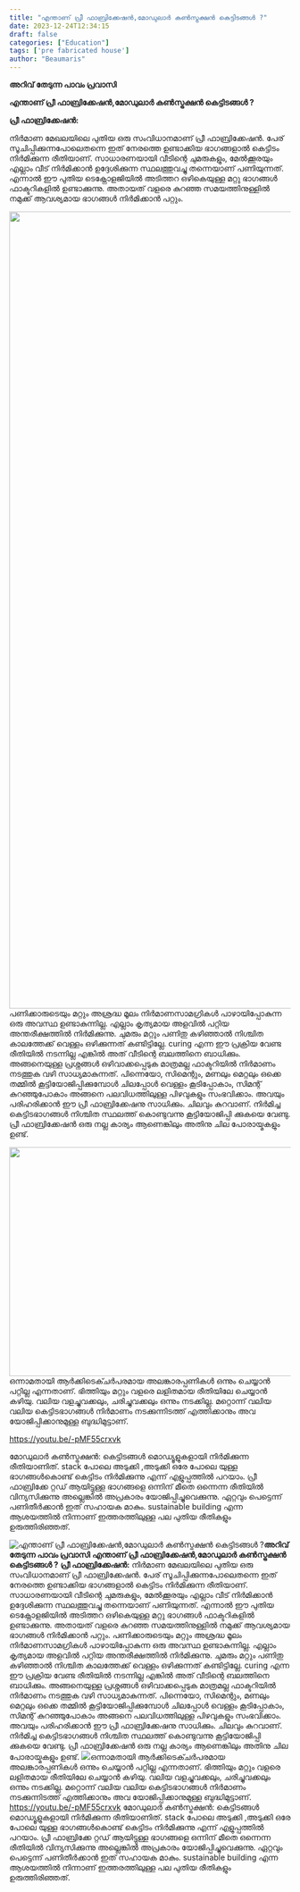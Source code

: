 ```yaml
---
title: "എന്താണ് പ്രീ ഫാബ്രിക്കേഷൻ,മോഡുലാർ കൺസ്ട്രക്ഷൻ കെട്ടിടങ്ങൾ ?"
date: 2023-12-24T12:34:15
draft: false
categories: ["Education"]
tags: ['pre fabricated house']
author: "Beaumaris"
---
```


<strong>അറിവ് തേടുന്ന പാവം പ്രവാസി</strong>

<strong>എന്താണ് പ്രീ ഫാബ്രിക്കേഷൻ,മോഡുലാർ കൺസ്ട്രക്ഷൻ കെട്ടിടങ്ങൾ ?</strong>

<strong>പ്രീ ഫാബ്രിക്കേഷൻ:</strong>

നിർമാണ മേഖലയിലെ പുതിയ ഒരു സംവിധാനമാണ് പ്രീ ഫാബ്രിക്കേഷൻ. പേര് സൂചിപ്പിക്കുന്നപോലെതന്നെ ഇത് നേരത്തെ ഉണ്ടാക്കിയ ഭാഗങ്ങളാൽ കെട്ടിടം നിർമിക്കുന്ന രീതിയാണ്. സാധാരണയായി വീടിന്റെ ചുമരുകളും, മേൽക്കൂരയും എല്ലാം വീട് നിർമിക്കാൻ ഉദ്ദേശിക്കുന്ന സ്ഥലത്തുവച്ചു തന്നെയാണ് പണിയുന്നത്. എന്നാൽ ഈ പുതിയ ടെക്നോളജിയിൽ അടിത്തറ ഒഴികെയുള്ള മറ്റു ഭാഗങ്ങൾ ഫാക്ടറികളിൽ ഉണ്ടാക്കുന്നു. അതായത് വളരെ കുറഞ്ഞ സമയത്തിനുള്ളിൽ നമുക്ക് ആവശ്യമായ ഭാഗങ്ങൾ നിർമിക്കാൻ പറ്റും.

<img class="alignnone size-full wp-image-435441" src="https://cdn.boolokam.com/articles/2023/12/ddddff-1.jpg" alt="" width="2048" height="1427" />പണിക്കാരുടെയും മറ്റും അശ്രദ്ധ മൂലം നിർമാണസാമഗ്രികൾ പാഴായിപ്പോകുന്ന ഒരു അവസ്ഥ ഉണ്ടാകുന്നില്ല. എല്ലാം കൃത്യമായ അളവിൽ പറ്റിയ അന്തരീക്ഷത്തിൽ നിർമിക്കുന്നു. ചുമരും മറ്റും പണിതു കഴിഞ്ഞാൽ നിശ്ചിത കാലത്തേക്ക് വെള്ളം ഒഴിക്കുന്നത് കണ്ടിട്ടില്ലേ. curing എന്ന ഈ പ്രക്രിയ വേണ്ട രീതിയിൽ നടന്നില്ല എങ്കിൽ അത് വീടിന്റെ ബലത്തിനെ ബാധിക്കും. അങ്ങനെയുള്ള പ്രശ്നങ്ങൾ ഒഴിവാക്കപ്പെടുക മാത്രമല്ല ഫാക്ടറിയിൽ നിർമാണം നടത്തുക വഴി സാധ്യമാകുന്നത്. പിന്നെയോ, സിമെന്റും, മണലും മെറ്റലും ഒക്കെ തമ്മിൽ കൂട്ടിയോജിപ്പിക്കുമ്പോൾ ചിലപ്പോൾ വെള്ളം കൂടിപ്പോകാം, സിമന്റ്‌ കുറഞ്ഞുപോകാം അങ്ങനെ പലവിധത്തിലുള്ള പിഴവുകളും സംഭവിക്കാം. അവയും പരിഹരിക്കാൻ ഈ പ്രീ ഫാബ്രിക്കേഷനു സാധിക്കും. ചിലവും കുറവാണ്. നിർമിച്ച കെട്ടിടഭാഗങ്ങൾ നിശ്ചിത സ്ഥലത്ത് കൊണ്ടുവന്നു കൂട്ടിയോജിപ്പി ക്കുകയെ വേണ്ടു. പ്രീ ഫാബ്രിക്കേഷൻ ഒരു നല്ല കാര്യം ആണെങ്കിലും അതിനു ചില പോരായ്മകളും ഉണ്ട്.

<img class="alignnone size-full wp-image-435443" src="https://cdn.boolokam.com/articles/2023/12/ffff.webp" alt="" width="740" height="410" />ഒന്നാമതായി ആർക്കിടെക്ചർപരമായ അലങ്കാരപ്പണികൾ ഒന്നും ചെയ്യാൻ പറ്റില്ല എന്നതാണ്. ഭിത്തിയും മറ്റും വളരെ ലളിതമായ രീതിയിലേ ചെയ്യാൻ കഴിയു. വലിയ വളച്ചുവക്കലും, ചരിച്ചുവക്കലും ഒന്നും നടക്കില്ല. മറ്റൊന്ന് വലിയ വലിയ കെട്ടിടഭാഗങ്ങൾ നിർമാണം നടക്കുന്നിടത്ത് എത്തിക്കാനും അവ യോജിപ്പിക്കാനുമുള്ള ബുദ്ധിമുട്ടാണ്.

https://youtu.be/-pMF55crxvk

മോഡുലാർ കൺസ്ട്രക്ഷൻ: കെട്ടിടങ്ങൾ മൊഡ്യൂളുകളായി നിർമിക്കുന്ന രീതിയാണിത്. stack പോലെ അടുക്കി ,അടുക്കി ഒരേ പോലെ യുള്ള ഭാഗങ്ങൾകൊണ്ട് കെട്ടിടം നിർമിക്കുന്നു എന്ന് എളുപ്പത്തിൽ പറയാം. പ്രീ ഫാബ്രിക്കേ റ്റഡ് ആയിട്ടുള്ള ഭാഗങ്ങളെ ഒന്നിന് മീതെ ഒന്നെന്ന രീതിയിൽ വിന്യസിക്കുന്നു അല്ലെങ്കിൽ അപ്രകാരം യോജിപ്പിച്ചുവെക്കുന്നു. ഏറ്റവും പെട്ടെന്ന് പണിതീർക്കാൻ ഇത് സഹായക മാകും. sustainable building എന്ന ആശയത്തിൽ നിന്നാണ് ഇത്തരത്തിലുള്ള പല പുതിയ രീതികളും ഉരുത്തിരിഞ്ഞത്.


![എന്താണ് പ്രീ ഫാബ്രിക്കേഷൻ,മോഡുലാർ കൺസ്ട്രക്ഷൻ കെട്ടിടങ്ങൾ ?](https://cdn.boolokam.com/articles/2023/12/ddddff-1.jpg)**അറിവ് തേടുന്ന പാവം പ്രവാസി** **എന്താണ് പ്രീ ഫാബ്രിക്കേഷൻ,മോഡുലാർ കൺസ്ട്രക്ഷൻ കെട്ടിടങ്ങൾ ?** **പ്രീ ഫാബ്രിക്കേഷൻ:** നിർമാണ മേഖലയിലെ പുതിയ ഒരു സംവിധാനമാണ് പ്രീ ഫാബ്രിക്കേഷൻ. പേര് സൂചിപ്പിക്കുന്നപോലെതന്നെ ഇത് നേരത്തെ ഉണ്ടാക്കിയ ഭാഗങ്ങളാൽ കെട്ടിടം നിർമിക്കുന്ന രീതിയാണ്. സാധാരണയായി വീടിന്റെ ചുമരുകളും, മേൽക്കൂരയും എല്ലാം വീട് നിർമിക്കാൻ ഉദ്ദേശിക്കുന്ന സ്ഥലത്തുവച്ചു തന്നെയാണ് പണിയുന്നത്. എന്നാൽ ഈ പുതിയ ടെക്നോളജിയിൽ അടിത്തറ ഒഴികെയുള്ള മറ്റു ഭാഗങ്ങൾ ഫാക്ടറികളിൽ ഉണ്ടാക്കുന്നു. അതായത് വളരെ കുറഞ്ഞ സമയത്തിനുള്ളിൽ നമുക്ക് ആവശ്യമായ ഭാഗങ്ങൾ നിർമിക്കാൻ പറ്റും. പണിക്കാരുടെയും മറ്റും അശ്രദ്ധ മൂലം നിർമാണസാമഗ്രികൾ പാഴായിപ്പോകുന്ന ഒരു അവസ്ഥ ഉണ്ടാകുന്നില്ല. എല്ലാം കൃത്യമായ അളവിൽ പറ്റിയ അന്തരീക്ഷത്തിൽ നിർമിക്കുന്നു. ചുമരും മറ്റും പണിതു കഴിഞ്ഞാൽ നിശ്ചിത കാലത്തേക്ക് വെള്ളം ഒഴിക്കുന്നത് കണ്ടിട്ടില്ലേ. curing എന്ന ഈ പ്രക്രിയ വേണ്ട രീതിയിൽ നടന്നില്ല എങ്കിൽ അത് വീടിന്റെ ബലത്തിനെ ബാധിക്കും. അങ്ങനെയുള്ള പ്രശ്നങ്ങൾ ഒഴിവാക്കപ്പെടുക മാത്രമല്ല ഫാക്ടറിയിൽ നിർമാണം നടത്തുക വഴി സാധ്യമാകുന്നത്. പിന്നെയോ, സിമെന്റും, മണലും മെറ്റലും ഒക്കെ തമ്മിൽ കൂട്ടിയോജിപ്പിക്കുമ്പോൾ ചിലപ്പോൾ വെള്ളം കൂടിപ്പോകാം, സിമന്റ്‌ കുറഞ്ഞുപോകാം അങ്ങനെ പലവിധത്തിലുള്ള പിഴവുകളും സംഭവിക്കാം. അവയും പരിഹരിക്കാൻ ഈ പ്രീ ഫാബ്രിക്കേഷനു സാധിക്കും. ചിലവും കുറവാണ്. നിർമിച്ച കെട്ടിടഭാഗങ്ങൾ നിശ്ചിത സ്ഥലത്ത് കൊണ്ടുവന്നു കൂട്ടിയോജിപ്പി ക്കുകയെ വേണ്ടു. പ്രീ ഫാബ്രിക്കേഷൻ ഒരു നല്ല കാര്യം ആണെങ്കിലും അതിനു ചില പോരായ്മകളും ഉണ്ട്. ![](https://cdn.boolokam.com/articles/2023/12/ffff.webp)ഒന്നാമതായി ആർക്കിടെക്ചർപരമായ അലങ്കാരപ്പണികൾ ഒന്നും ചെയ്യാൻ പറ്റില്ല എന്നതാണ്. ഭിത്തിയും മറ്റും വളരെ ലളിതമായ രീതിയിലേ ചെയ്യാൻ കഴിയു. വലിയ വളച്ചുവക്കലും, ചരിച്ചുവക്കലും ഒന്നും നടക്കില്ല. മറ്റൊന്ന് വലിയ വലിയ കെട്ടിടഭാഗങ്ങൾ നിർമാണം നടക്കുന്നിടത്ത് എത്തിക്കാനും അവ യോജിപ്പിക്കാനുമുള്ള ബുദ്ധിമുട്ടാണ്. https://youtu.be/-pMF55crxvk മോഡുലാർ കൺസ്ട്രക്ഷൻ: കെട്ടിടങ്ങൾ മൊഡ്യൂളുകളായി നിർമിക്കുന്ന രീതിയാണിത്. stack പോലെ അടുക്കി ,അടുക്കി ഒരേ പോലെ യുള്ള ഭാഗങ്ങൾകൊണ്ട് കെട്ടിടം നിർമിക്കുന്നു എന്ന് എളുപ്പത്തിൽ പറയാം. പ്രീ ഫാബ്രിക്കേ റ്റഡ് ആയിട്ടുള്ള ഭാഗങ്ങളെ ഒന്നിന് മീതെ ഒന്നെന്ന രീതിയിൽ വിന്യസിക്കുന്നു അല്ലെങ്കിൽ അപ്രകാരം യോജിപ്പിച്ചുവെക്കുന്നു. ഏറ്റവും പെട്ടെന്ന് പണിതീർക്കാൻ ഇത് സഹായക മാകും. sustainable building എന്ന ആശയത്തിൽ നിന്നാണ് ഇത്തരത്തിലുള്ള പല പുതിയ രീതികളും ഉരുത്തിരിഞ്ഞത്.

